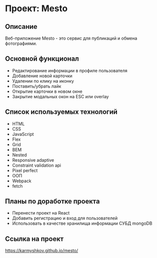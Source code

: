 # Проект: Mesto

## Описание

Веб-приложение Mesto - это сервис для публикаций и обмена фотографиями.

## Основной функционал

- Редактирование информации в профиле пользователя
- Добавление новой карточки
- Удалении по клику на иконку
- Поставить/убрать лайк
- Открытие карточки в новом окне
- Закрытие модальных окон на ESC или overlay

## Список используемых технологий

- HTML
- CSS
- JavaScript
- Flex
- Grid
- BEM
- Nested
- Responsive adaptive
- Constraint validation api
- Pixel perfect
- ООП
- Webpack
- fetch

## Планы по доработке проекта

- Перенести проект на React
- Добавить регистрацию и вход для пользователей
- Использовать в качестве хранилища информации СУБД mongoDB

## Ссылка на проект

https://karmyshkov.github.io/mesto/
